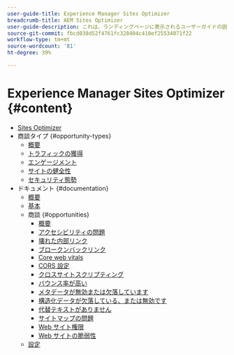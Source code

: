 ```yaml
---
user-guide-title: Experience Manager Sites Optimizer
breadcrumb-title: AEM Sites Optimizer
user-guide-description: これは、ランディングページに表示されるユーザーガイドの説明です。
source-git-commit: fbcd038d52f4761fc328404c410ef25534071f22
workflow-type: tm+mt
source-wordcount: '81'
ht-degree: 39%

---
```



# Experience Manager Sites Optimizer {#content}

+ [Sites Optimizer](/help/home.md)
+ 商談タイプ {#opportunity-types}
   + [概要](/help/opportunity-types/overview.md)
   + [トラフィックの獲得](/help/opportunity-types/traffic-acquisition.md)
   + [エンゲージメント](/help/opportunity-types/engagement.md)
   + [サイトの健全性](/help/opportunity-types/site-health.md)
   + [セキュリティ態勢](/help/opportunity-types/security-posture.md)
+ ドキュメント {#documentation}
   + [概要](/help/documentation/overview.md)
   + [基本](/help/documentation/basics.md)
   + 商談 {#opportunities}
      + [概要](/help/documentation/opportunities/overview.md)
      + [アクセシビリティの問題](/help/documentation/opportunities/accessibility-issues.md)
      + [壊れた内部リンク](/help/documentation/opportunities/broken-internal-links.md)
      + [ブロークンバックリンク](/help/documentation/opportunities/broken-backlinks.md)
      + [Core web vitals](/help/documentation/opportunities/core-web-vitals.md)
      + [CORS 設定](/help/documentation/opportunities/cors-configuration.md)
      + [クロスサイトスクリプティング](/help/documentation/opportunities/cross-site-scripting.md)
      + [バウンス率が高い](/help/documentation/opportunities/high-bounce-rate.md)
      + [メタデータが無効または欠落しています](/help/documentation/opportunities/invalid-or-missing-metadata.md)
      + [構造化データが欠落している、または無効です](/help/documentation/opportunities/missing-invalid-structured-data.md)
      + [代替テキストがありません](/help/documentation/opportunities/missing-alt-text.md)
      + [サイトマップの問題](/help/documentation/opportunities/sitemap-issues.md)
      + [Web サイト権限](/help/documentation/opportunities/website-permissions.md)
      + [Web サイトの脆弱性](/help/documentation/opportunities/website-vulnerabilities.md)
   + [設定](/help/documentation/settings.md)
